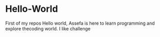 # Hello-World
First of my repos
Hello world,
Assefa is here to learn programming and explore thecoding world. I like challenge 
